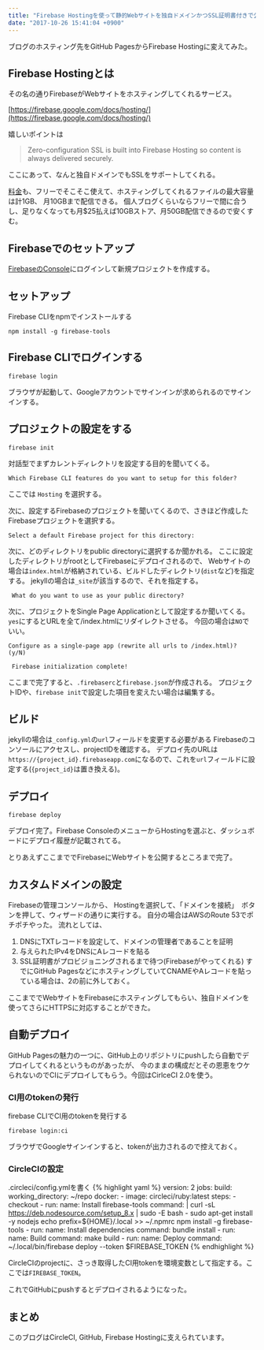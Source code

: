 ```yaml
---
title: "Firebase Hostingを使って静的Webサイトを独自ドメインかつSSL証明書付きで公開する"
date: "2017-10-26 15:41:04 +0900"
---
```


ブログのホスティング先をGitHub PagesからFirebase Hostingに変えてみた。


## Firebase Hostingとは
その名の通りFirebaseがWebサイトをホスティングしてくれるサービス。

[https://firebase.google.com/docs/hosting/](https://firebase.google.com/docs/hosting/)

嬉しいポイントは
> Zero-configuration SSL is built into Firebase Hosting so content is always delivered securely.

ここにあって、なんと独自ドメインでもSSLをサポートしてくれる。

[料金](https://firebase.google.com/pricing/)も、フリーでそこそこ使えて、ホスティングしてくれるファイルの最大容量は計1GB、
月10GBまで配信できる。
個人ブログくらいならフリーで間に合うし、足りなくなっても月$25払えば10GBストア、月50GB配信できるので安くすむ。


## Firebaseでのセットアップ
[FirebaseのConsole](https://console.firebase.google.com/)にログインして新規プロジェクトを作成する。

## セットアップ
Firebase CLIをnpmでインストールする
```
npm install -g firebase-tools
```

## Firebase CLIでログインする
```
firebase login
```
ブラウザが起動して、Googleアカウントでサインインが求められるのでサインインする。

## プロジェクトの設定をする
```
firebase init
```
対話型でまずカレントディレクトリを設定する目的を聞いてくる。
```
Which Firebase CLI features do you want to setup for this folder?
```
ここでは `Hosting` を選択する。

次に、設定するFirebaseのプロジェクトを聞いてくるので、さきほど作成したFirebaseプロジェクトを選択する。
```
Select a default Firebase project for this directory:
```
次に、どのディレクトリをpublic directoryに選択するか聞かれる。
ここに設定したディレクトリがrootとしてFirebaseにデプロイされるので、
Webサイトの場合は`index.html`が格納されている、ビルドしたディレクトリ(`dist`など)を指定する。
jekyllの場合は`_site`が該当するので、それを指定する。

```
 What do you want to use as your public directory?
 ```

 次に、プロジェクトをSingle Page Applicationとして設定するか聞いてくる。
`yes`にするとURLを全て/index.htmlにリダイレクトさせる。
今回の場合は`NO`でいい。
```
Configure as a single-page app (rewrite all urls to /index.html)? (y/N)
```

```
 Firebase initialization complete!
```
ここまで完了すると、`.firebaserc`と`firebase.json`が作成される。
プロジェクトIDや、`firebase init`で設定した項目を変えたい場合は編集する。

## ビルド
jekyllの場合は`_config.yml`の`url`フィールドを変更する必要がある
Firebaseのコンソールにアクセスし、projectIDを確認する。
デプロイ先のURLは`https://{project_id}.firebaseapp.com`になるので、これを`url`フィールドに設定する(`{project_id}`は置き換える)。


## デプロイ
```
firebase deploy
```
デプロイ完了。Firebase ConsoleのメニューからHostingを選ぶと、ダッシュボードにデプロイ履歴が記載されてる。

とりあえずここまででFirebaseにWebサイトを公開するところまで完了。

## カスタムドメインの設定
Firebaseの管理コンソールから、 Hostingを選択して、「ドメインを接続」　ボタンを押して、ウィザードの通りに実行する。
自分の場合はAWSのRoute 53でポチポチやった。
流れとしては、
1. DNSにTXTレコードを設定して、ドメインの管理者であることを証明
2. 与えられたIPv4をDNSにAレコードを貼る
3. SSL証明書がプロビジョニングされるまで待つ(Firebaseがやってくれる)
すでにGitHub PagesなどにホスティングしていてCNAMEやAレコードを貼っている場合は、2の前に外しておく。

ここまででWebサイトをFirebaseにホスティングしてもらい、独自ドメインを使ってさらにHTTPSに対応することができた。

## 自動デプロイ
GitHub Pagesの魅力の一つに、GitHub上のリポジトリにpushしたら自動でデプロイしてくれるというものがあったが、
今のままの構成だとその恩恵をウケられないのでCIにデプロイしてもらう。今回はCirlceCI 2.0を使う。　

### CI用のtokenの発行
firebase CLIでCI用のtokenを発行する
```
firebase login:ci
```
ブラウザでGoogleサインインすると、tokenが出力されるので控えておく。

### CircleCIの設定

.circleci/config.ymlを書く
{% highlight yaml %}
version: 2
jobs:
  build:
    working_directory: ~/repo
    docker:
      - image: circleci/ruby:latest
    steps:
      - checkout
      - run:
          name: Install firebase-tools
          command: |
            curl -sL https://deb.nodesource.com/setup_8.x | sudo -E bash -
            sudo apt-get install -y nodejs
            echo prefix=${HOME}/.local >> ~/.npmrc
            npm install -g firebase-tools
      - run:
          name: Install dependencies
          command: bundle install
      - run:
          name: Build
          command: make build
      - run:
          name: Deploy
          command: ~/.local/bin/firebase deploy --token $FIREBASE_TOKEN
{% endhighlight %}

CircleCIのprojectに、さっき取得したCI用tokenを環境変数として指定する。ここでは`FIREBASE_TOKEN`。

これでGitHubにpushするとデプロイされるようになった。

## まとめ
このブログはCircleCI, GitHub, Firebase Hostingに支えられています。
